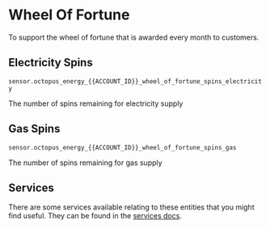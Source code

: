 # Wheel Of Fortune

To support the wheel of fortune that is awarded every month to customers.

## Electricity Spins

`sensor.octopus_energy_{{ACCOUNT_ID}}_wheel_of_fortune_spins_electricity`

The number of spins remaining for electricity supply

## Gas Spins

`sensor.octopus_energy_{{ACCOUNT_ID}}_wheel_of_fortune_spins_gas`

The number of spins remaining for gas supply

## Services

There are some services available relating to these entities that you might find useful. They can be found in the [services docs](../services.md).